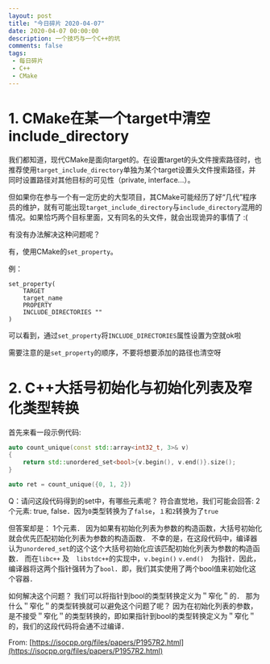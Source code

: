 ```yaml
---
layout: post
title: "今日碎片 2020-04-07"
date: 2020-04-07 00:00:00
description: 一个技巧与一个C++的坑
comments: false
tags: 
 - 每日碎片
 - C++
 - CMake
---
```


# 1. CMake在某一个target中清空include_directory
我们都知道，现代CMake是面向target的。在设置target的头文件搜索路径时，也推荐使用`target_include_directory`单独为某个target设置头文件搜索路径，并同时设置路径对其他目标的可见性（private, interface...）。

但如果你在参与一个有一定历史的大型项目，其CMake可能经历了好“几代”程序员的维护，就有可能出现`target_include_directory`与`include_directory`混用的情况。如果恰巧两个目标里面，又有同名的头文件，就会出现诡异的事情了 :(

有没有办法解决这种问题呢？

有，使用CMake的`set_property`。

例：
```
set_property(
    TARGET
    target_name
    PROPERTY
    INCLUDE_DIRECTORIES ""
)
```
可以看到，通过`set_property`将`INCLUDE_DIRECTORIES`属性设置为空就ok啦

需要注意的是`set_property`的顺序，不要将想要添加的路径也清空呀

# 2. C++大括号初始化与初始化列表及窄化类型转换
首先来看一段示例代码:
```c++
auto count_unique(const std::array<int32_t, 3>& v)
{
    return std::unordered_set<bool>{v.begin(), v.end()}.size();
}

auto ret = count_unique({0, 1, 2})
```

Q：请问这段代码得到的set中，有哪些元素呢？
符合直觉地，我们可能会回答:
2个元素: true, false．因为`0`类型转换为了`false`，`１`和`2`转换为了`true`

但答案却是：
1个元素．
因为如果有初始化列表为参数的构造函数，大括号初始化就会优先匹配初始化列表为参数的构造函数．
不幸的是，在这段代码中，编译器认为`unordered_set`的这个这个大括号初始化应该匹配初始化列表为参数的构造函数．
而在`libc++` 及　`libstdc++`的实现中，`v.begin()` `v.end()`　为指针．因此，编译器将这两个指针强转为了`bool`．即，我们其实使用了两个bool值来初始化这个容器．

如何解决这个问题？
我们可以将指针到bool的类型转换定义为＂窄化＂的．
那为什么＂窄化＂的类型转换就可以避免这个问题了呢？
因为在初始化列表的参数，是不接受＂窄化＂的类型转换的，即如果指针到bool的类型转换定义为＂窄化＂的，我们的这段代码将会通不过编译．

From: [https://isocpp.org/files/papers/P1957R2.html](https://isocpp.org/files/papers/P1957R2.html)

